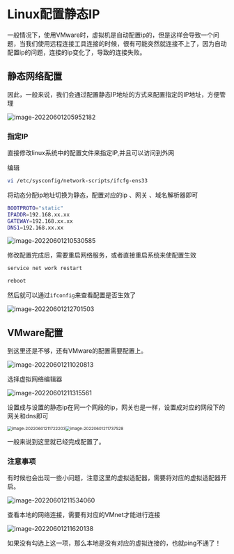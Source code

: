 # Linux配置静态IP

一般情况下，使用VMware时，虚拟机是自动配置ip的，但是这样会导致一个问题，当我们使用远程连接工具连接的时候，很有可能突然就连接不上了，因为自动配置ip的问题，连接的ip变化了，导致的连接失败。

## 静态网络配置

因此，一般来说，我们会通过配置静态IP地址的方式来配置指定的IP地址，方便管理

![image-20220601205952182](https://s2.loli.net/2022/06/01/exj8Pk4biTFCfRH.png)

### 指定IP

直接修改linux系统中的配置文件来指定IP,并且可以访问到外网

编辑

```bash
vi /etc/sysconfig/network-scripts/ifcfg-ens33
```

将动态分配ip地址切换为静态，配置对应的ip 、网关 、域名解析器即可

```bash
BOOTPROTO="static"
IPADDR=192.168.xx.xx
GATEWAY=192.168.xx.xx
DNS1=192.168.xx.xx
```



 ![image-20220601210530585](https://s2.loli.net/2022/06/01/s8VhF1rla7SWqMP.png)

修改配置完成后，需要重启网络服务，或者直接重启系统来使配置生效

```bash
service net work restart

reboot
```

然后就可以通过`ifconfig`来查看配置是否生效了

 ![image-20220601212701503](https://s2.loli.net/2022/06/01/7tZPEDF46joBr3i.png)

## VMware配置

到这里还是不够，还有VMware的配置需要配置上。

![image-20220601211020813](https://s2.loli.net/2022/06/01/6ga51GMQBAd8LH2.png)

选择虚拟网络编辑器

 ![image-20220601211315561](https://s2.loli.net/2022/06/01/OSGRD7IoJl3Zw1h.png)

设置成与设置的静态ip在同一个网段的ip，网关也是一样，设置成对应的网段下的网关和dns即可

 <img src="https://s2.loli.net/2022/06/01/a8Yhu3tpG5NERMD.png" alt="image-20220601211722203" style="zoom: 67%;" /><img src="https://s2.loli.net/2022/06/01/lUtZDgOGa6ijrwS.png" alt="image-20220601211737528" style="zoom:67%;" /> 

一般来说到这里就已经完成配置了。

### 注意事项

有时候也会出现一些小问题，注意这里的虚拟适配器，需要将对应的虚拟适配器开启。

![image-20220601211534060](https://s2.loli.net/2022/06/01/MyKw9ImHTPZ6ACg.png)

查看本地的网络连接，需要有对应的VMnet才能进行连接

 ![image-20220601211620138](https://s2.loli.net/2022/06/01/axOr1yCknRvepM4.png)

如果没有勾选上这一项，那么本地是没有对应的虚拟连接的，也就ping不通了！